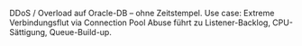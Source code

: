 DDoS / Overload auf Oracle-DB – ohne Zeitstempel.
Use case: Extreme Verbindungsflut via Connection Pool Abuse führt zu Listener-Backlog, CPU-Sättigung, Queue-Build-up.
